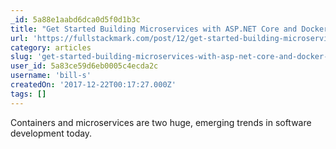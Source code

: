 ```yaml
---
_id: 5a88e1aabd6dca0d5f0d1b3c
title: "Get Started Building Microservices with ASP.NET Core and Docker in Visual Studio Code"
url: 'https://fullstackmark.com/post/12/get-started-building-microservices-with-asp.net-core-and-docker-in-visual-studio-code'
category: articles
slug: 'get-started-building-microservices-with-asp-net-core-and-docker-in-visual-studio-code'
user_id: 5a83ce59d6eb0005c4ecda2c
username: 'bill-s'
createdOn: '2017-12-22T00:17:27.000Z'
tags: []
---
```


Containers and microservices are two huge, emerging trends in software development today.
